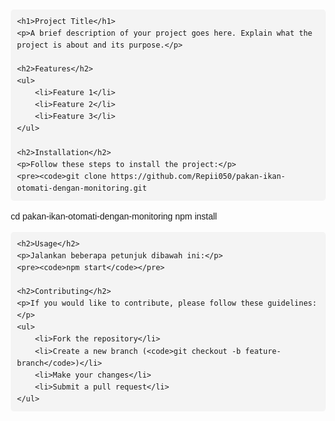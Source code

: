 <!DOCTYPE html>
<html lang="en">
<head>
    <meta charset="UTF-8">
    <meta name="viewport" content="width=device-width, initial-scale=1.0">
    <title>Project README</title>
    <style>
        body {
            font-family: Arial, sans-serif;
            line-height: 1.6;
            margin: 20px;
        }
        h1, h2, h3 {
            color: #333;
        }
        code {
            background-color: #f4f4f4;
            padding: 2px 5px;
            border-radius: 3px;
        }
        pre {
            background-color: #f4f4f4;
            padding: 10px;
            border-radius: 5px;
            overflow-x: auto;
        }
        .button {
            display: inline-block;
            padding: 10px 20px;
            margin-top: 10px;
            background-color: #007bff;
            color: white;
            border: none;
            border-radius: 5px;
            text-decoration: none;
        }
        .button:hover {
            background-color: #0056b3;
        }
    </style>
</head>
<body>

    <h1>Project Title</h1>
    <p>A brief description of your project goes here. Explain what the project is about and its purpose.</p>

    <h2>Features</h2>
    <ul>
        <li>Feature 1</li>
        <li>Feature 2</li>
        <li>Feature 3</li>
    </ul>

    <h2>Installation</h2>
    <p>Follow these steps to install the project:</p>
    <pre><code>git clone https://github.com/Repii050/pakan-ikan-otomati-dengan-monitoring.git
cd pakan-ikan-otomati-dengan-monitoring
npm install</code></pre>

    <h2>Usage</h2>
    <p>Jalankan beberapa petunjuk dibawah ini:</p>
    <pre><code>npm start</code></pre>

    <h2>Contributing</h2>
    <p>If you would like to contribute, please follow these guidelines:</p>
    <ul>
        <li>Fork the repository</li>
        <li>Create a new branch (<code>git checkout -b feature-branch</code>)</li>
        <li>Make your changes</li>
        <li>Submit a pull request</li>
    </ul>

</body>
</html>
